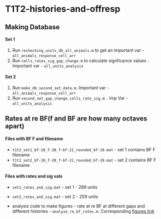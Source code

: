 # T1T2-histories-and-offresp

## Making Database
#### Set 1
1. Run `rechecking_units_db_all_animals.m`  to get an important var - `all_animals_response_cell_arr `
2. Run `cells_rates_sig_gap_change.m` to calculate signficance values . Important var - `all_units_analysis`

#### Set 2
1. Run `make_db_second_set_data.m`. Important var - `all_animals_response_cell_arr`
2. Run `second_set_gap_change_cells_rate_sig.m `. Imp Var - `all_units_analysis`

## Rates at re BF(f and BF are how many octaves apart)
#### Files with BF F and filename
- `t1t2_set1_bf-18_f-20_f-bf-21_rounded_bf-19.mat` - set 1 contains BF F filename
- `t1t2_set2_bf-18_f-20_f-bf-21_rounded_bf-19.mat`  - set 2 contains BF F filename

#### Files with rates and sig vals
- `set1_rates_and_sig.mat` - set 1 - 299 units
- `set2_rates_and_sig.mat` - set 2 - 259 units

- analysis code to make figures - rate at re BF at different gaps and different histories - `analyse_re_bf_rates.m`. Corresponding [figures link](https://docs.google.com/presentation/d/1YnXIZMT2-KRMjQ2-RVSNqCC7NJES12hL4gnLnyynIrI/edit?usp=sharing) 


